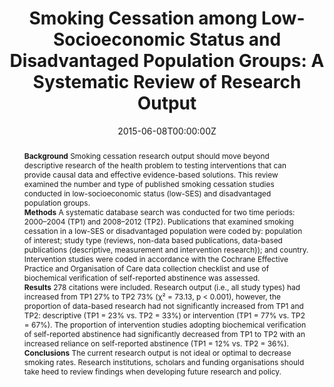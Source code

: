 ﻿---
title: "Smoking Cessation among Low-Socioeconomic Status and Disadvantaged Population Groups: A Systematic Review of Research Output"
authors:
- Ryan J Courtney
- Sundresan Naicker
- Anthony Shakeshaft
- admin
- Kristy A Martire
- Richard P Mattick
date: "2015-06-08T00:00:00Z"
publishDate: "2015-06-08T00:00:00Z"
doi: "10.3390/ijerph120606403"
url_source: "https://www.mdpi.com/1660-4601/12/6/6403"
abstract: "**Background**
Smoking cessation research output should move beyond descriptive research of the health problem to testing interventions that can provide causal data and effective evidence-based solutions. This review examined the number and type of published smoking cessation studies conducted in low-socioeconomic status (low-SES) and disadvantaged population groups.
<br>**Methods**
A systematic database search was conducted for two time periods: 2000–2004 (TP1) and 2008–2012 (TP2). Publications that examined smoking cessation in a low-SES or disadvantaged population were coded by: population of interest; study type (reviews, non-data based publications, data-based publications (descriptive, measurement and intervention research)); and country. Intervention studies were coded in accordance with the Cochrane Effective Practice and Organisation of Care data collection checklist and use of biochemical verification of self-reported abstinence was assessed.
<br>**Results**
278 citations were included. Research output (i.e., all study types) had increased from TP1 27% to TP2 73% (χ² = 73.13, p < 0.001), however, the proportion of data-based research had not significantly increased from TP1 and TP2: descriptive (TP1 = 23% vs. TP2 = 33%) or intervention (TP1 = 77% vs. TP2 = 67%). The proportion of intervention studies adopting biochemical verification of self-reported abstinence had significantly decreased from TP1 to TP2 with an increased reliance on self-reported abstinence (TP1 = 12% vs. TP2 = 36%).
<br>**Conclusions**
The current research output is not ideal or optimal to decrease smoking rates. Research institutions, scholars and funding organisations should take heed to review findings when developing future research and policy. "
featured: false
image:
  caption: 'Image credit: [**thehealthsite.com**]'
  focal_point: ""
  preview_only: false
projects: []
publication: 'International Journal of Environmental Research and Public Health 12(6)'
publication_short: ""
publication_types:
- "2"
summary: A systematic review of smoking intervention studies in disadvantaged populations.
tags:
- Smoking
- Systematic review
---
